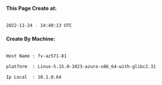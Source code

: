 
   
#### This Page Create at:

```bash

2022-11-24 - 14:40:13 UTC

```

#### Create By Machine:

```bash

Host Name : fv-az571-81

platform  : Linux-5.15.0-1023-azure-x86_64-with-glibc2.31

Ip Local  : 10.1.0.64

```

